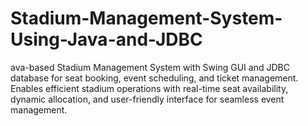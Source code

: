 # Stadium-Management-System-Using-Java-and-JDBC
ava-based Stadium Management System with Swing GUI and JDBC database for seat booking, event scheduling, and ticket management. Enables efficient stadium operations with real-time seat availability, dynamic allocation, and user-friendly interface for seamless event management.
